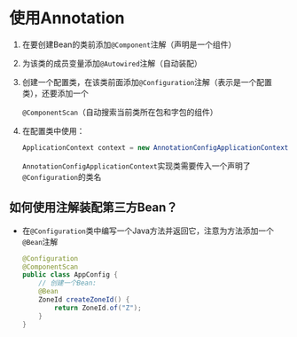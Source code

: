 # 使用Annotation

1. 在要创建Bean的类前添加`@Component`注解（声明是一个组件）

2. 为该类的成员变量添加`@Autowired`注解（自动装配）

3. 创建一个配置类，在该类前面添加`@Configuration`注解（表示是一个配置类），还要添加一个

   `@ComponentScan`（自动搜索当前类所在包和字包的组件）

4. 在配置类中使用：

   ```java
   ApplicationContext context = new AnnotationConfigApplicationContext(AppConfig.class);
   ```

   `AnnotationConfigApplicationContext`实现类需要传入一个声明了`@Configuration`的类名



## 如何使用注解装配第三方Bean？

- 在`@Configuration`类中编写一个Java方法并返回它，注意为方法添加一个`@Bean`注解

  ```java
  @Configuration
  @ComponentScan
  public class AppConfig {
      // 创建一个Bean:
      @Bean
      ZoneId createZoneId() {
          return ZoneId.of("Z");
      }
  }
  
  ```

  